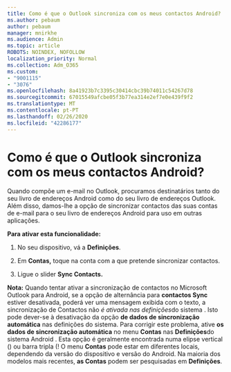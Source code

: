 ```yaml
---
title: Como é que o Outlook sincroniza com os meus contactos Android?
ms.author: pebaum
author: pebaum
manager: mnirkhe
ms.audience: Admin
ms.topic: article
ROBOTS: NOINDEX, NOFOLLOW
localization_priority: Normal
ms.collection: Adm_O365
ms.custom:
- "9001115"
- "3076"
ms.openlocfilehash: 8a41923b7c3395c30414cbc39b74011c54267d78
ms.sourcegitcommit: 67015549afcbe05f3b77ea314e2ef7e0e439f9f2
ms.translationtype: MT
ms.contentlocale: pt-PT
ms.lasthandoff: 02/26/2020
ms.locfileid: "42286177"
---
```

# <a name="how-does-outlook-sync-with-my-android-contacts"></a>Como é que o Outlook sincroniza com os meus contactos Android?

Quando compõe um e-mail no Outlook, procuramos destinatários tanto do seu livro de endereços Android como do seu livro de endereços Outlook. Além disso, damos-lhe a opção de sincronizar contactos das suas contas de e-mail para o seu livro de endereços Android para uso em outras aplicações. 
 
**Para ativar esta funcionalidade:**
 
1. No seu dispositivo, vá a **Definições**.

2. Em **Contas,** toque na conta com a que pretende sincronizar contactos.

3. Ligue o slider **Sync Contacts.**
 
**Nota:** Quando tentar ativar a sincronização de contactos no Microsoft Outlook para Android, se a opção de alternância para **contactos Sync** estiver desativada, poderá ver uma mensagem exibida com o texto, a sincronização de Contactos não *é ativada nas definições*do sistema . Isto pode dever-se à desativação da opção **de dados de sincronização automática** nas definições do sistema. Para corrigir este problema, ative **os dados de sincronização automática** no menu **Contas** nas **Definições**do sistema Android . Esta opção é geralmente encontrada numa elipse vertical () ou barra tripla (! O menu **Contas** pode estar em diferentes locais, dependendo da versão do dispositivo e versão do Android. Na maioria dos modelos mais recentes, **as Contas** podem ser pesquisadas em **Definições**.
